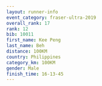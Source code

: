 ```yaml
---
layout: runner-info 
event_category: fraser-ultra-2019 
overall_rank: 17
rank: 12
bib: 10011
first_name: Kee Peng
last_name: Beh
distance: 100KM
country: Philippines
category_km: 100KM
gender: Male
finish_time: 16-13-45
---
```

